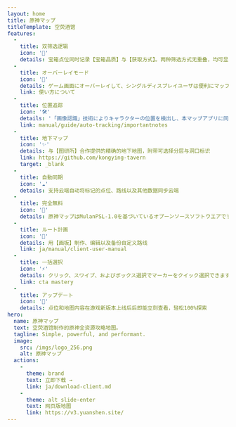 ```yaml
---
layout: home
title: 原神マップ
titleTemplate: 空荧酒馆
features:
  - 
    title: 双筛选逻辑
    icon: '🦾'
    details: 宝箱点位同时记录【宝箱品质】与【获取方式】。两种筛选方式无重叠，均可显示指定地区所有【宝箱、宝箱相关】点位
  - 
    title: オーバーレイモード
    icon: '🎪'
    details: ゲーム画面にオーバーレイして、シングルディスプレイユーザは便利にマップをチェックする。
    link: 使い方について
  - 
    title: 位置追踪
    icon: '🛠'
    details: '「画像認識」技術によりキャラクターの位置を検出し、本マップアプリに同期表示されます、まるでゲーム内マップのようです。'
    link: manual/guide/auto-tracking/importantnotes
  - 
    title: 地下マップ
    icon: '✨'
    details: 与【图研所】合作提供的精确的地下地图，附带可选择分层与洞口标识
    link: https://github.com/kongying-tavern
    target: _blank
  - 
    title: 自動同期
    icon: '☁️'
    details: 支持云端自动将标记的点位、路线以及其他数据同步云端
  - 
    title: 完全無料
    icon: '🎉'
    details: 原神マップはMulanPSL-1.0を基づいているオプーンソースソフトウエアです。 広告なし無課金でご利用いただけます。
  - 
    title: ルート計画
    icon: '🚩'
    details: 用【画板】制作、编辑以及备份自定义路线
    link: ja/manual/client-user-manual
  - 
    title: 一括選択
    icon: '⚡'
    details: クリック、スワイプ、およびボックス選択でマーカーをクイック選択できます。
    link: cta mastery
  - 
    title: アップデート
    icon: '🚀'
    details: 点位和地图内容在游戏新版本上线后后即能立刻查看，轻松100%探索
hero:
  name: 原神マップ
  text: 空荧酒馆制作的原神全资源攻略地图。
  tagline: Simple, powerful, and performant.
  image:
    src: /imgs/logo_256.png
    alt: 原神マップ
  actions:
    - 
      theme: brand
      text: 立即下载 →
      link: ja/download-client.md
    - 
      theme: alt slide-enter
      text: 网页版地图
      link: https://v3.yuanshen.site/
---
```


